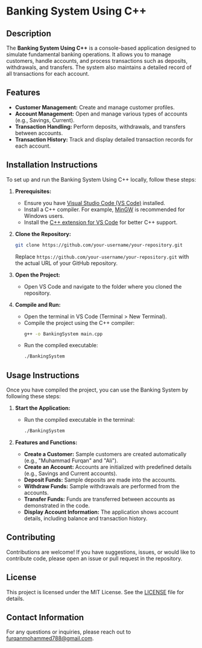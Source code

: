 # Banking System Using C++

## Description

The **Banking System Using C++** is a console-based application designed to simulate fundamental banking operations. It allows you to manage customers, handle accounts, and process transactions such as deposits, withdrawals, and transfers. The system also maintains a detailed record of all transactions for each account.

## Features

- **Customer Management:** Create and manage customer profiles.
- **Account Management:** Open and manage various types of accounts (e.g., Savings, Current).
- **Transaction Handling:** Perform deposits, withdrawals, and transfers between accounts.
- **Transaction History:** Track and display detailed transaction records for each account.

## Installation Instructions

To set up and run the Banking System Using C++ locally, follow these steps:

1. **Prerequisites:**
   - Ensure you have [Visual Studio Code (VS Code)](https://code.visualstudio.com/) installed.
   - Install a C++ compiler. For example, [MinGW](https://www.mingw-w64.org/) is recommended for Windows users.
   - Install the [C++ extension for VS Code](https://marketplace.visualstudio.com/items?itemName=ms-vscode.cpptools) for better C++ support.

2. **Clone the Repository:**
   ```bash
   git clone https://github.com/your-username/your-repository.git
   ```
   Replace `https://github.com/your-username/your-repository.git` with the actual URL of your GitHub repository.

3. **Open the Project:**
   - Open VS Code and navigate to the folder where you cloned the repository.

4. **Compile and Run:**
   - Open the terminal in VS Code (Terminal > New Terminal).
   - Compile the project using the C++ compiler:
     ```bash
     g++ -o BankingSystem main.cpp
     ```
   - Run the compiled executable:
     ```bash
     ./BankingSystem
     ```

## Usage Instructions

Once you have compiled the project, you can use the Banking System by following these steps:

1. **Start the Application:**
   - Run the compiled executable in the terminal:
     ```bash
     ./BankingSystem
     ```

2. **Features and Functions:**

   - **Create a Customer:** Sample customers are created automatically (e.g., "Muhammad Furqan" and "Ali").
   - **Create an Account:** Accounts are initialized with predefined details (e.g., Savings and Current accounts).
   - **Deposit Funds:** Sample deposits are made into the accounts.
   - **Withdraw Funds:** Sample withdrawals are performed from the accounts.
   - **Transfer Funds:** Funds are transferred between accounts as demonstrated in the code.
   - **Display Account Information:** The application shows account details, including balance and transaction history.

## Contributing

Contributions are welcome! If you have suggestions, issues, or would like to contribute code, please open an issue or pull request in the repository.

## License

This project is licensed under the MIT License. See the [LICENSE](LICENSE) file for details.

## Contact Information

For any questions or inquiries, please reach out to furqanmohammed788@gmail.com.
